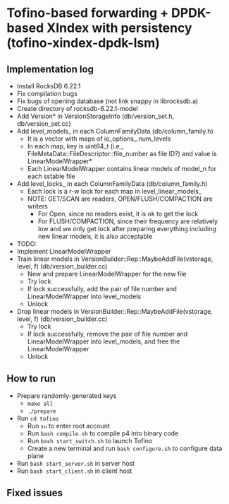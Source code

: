 # Tofino-based forwarding + DPDK-based XIndex with persistency (tofino-xindex-dpdk-lsm)

## Implementation log

- Install RocksDB 6.22.1
- Fix compilation bugs
- Fix bugs of opening database (not link snappy in librocksdb.a)
- Create directory of rocksdb-6.22.1-model
- Add Version* in VersionStorageInfo (db/version_set.h, db/version_set.cc)
- Add level_models_ in each ColumnFamilyData (db/column_family.h)
	+ It is a vector with maps of io_options_.num_levels
	+ In each map, key is uint64_t (i.e., FileMetaData::FileDescriptor::file_number as file ID?) and value is LinearModelWrapper*
	+ Each LinearModelWrapper contains linear models of model_n for each sstable file
- Add level_locks_ in each ColumnFamilyData (db/column_family.h)
	+ Each lock is a r-w lock for each map in level_linear_models_
	+ NOTE: GET/SCAN are readers, OPEN/FLUSH/COMPACTION are writers
		- For Open, since no readers exist, it is ok to get the lock
		- For FLUSH/COMPACTION, since their frequency are relatively low and we only get lock after preparing everything including new linear models, it is also acceptable
- TODO:
- Implement LinearModelWrapper
- Train linear models in VersionBuilder::Rep::MaybeAddFile(vstorage, level, f) (db/version_builder.cc)
	+ New and prepare LinearModelWrapper for the new file
	+ Try lock
	+ If lock successfully, add the pair of file number and LinearModelWrapper into level_models
	+ Unlock
- Drop linear models in VersionBuilder::Rep::MaybeAddFile(vstorage, level, f) (db/version_builder.cc)
	+ Try lock
	+ If lock successfully, remove the pair of file number and LinearModelWrapper into level_models, and free the LinearModelWrapper
	+ Unlock

## How to run

- Prepare randomly-generated keys
	+ `make all`
	+ `./prepare`
- Run `cd tofino`
	+ Run `su` to enter root account
	+ Run `bash compile.sh` to compile p4 into binary code
	+ Run `bash start_switch.sh` to launch Tofino
	+ Create a new terminal and run `bash configure.sh` to configure data plane
- Run `bash start_server.sh` in server host
- Run `bash start_client.sh` in client host

## Fixed issues
